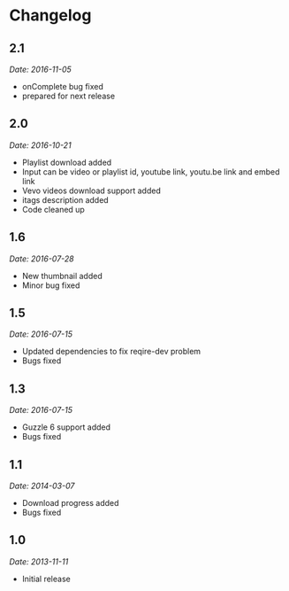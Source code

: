 Changelog
=========

2.1
-----

*Date: 2016-11-05*

* onComplete bug fixed
* prepared for next release

2.0
-----

*Date: 2016-10-21*

* Playlist download added
* Input can be video or playlist id, youtube link, youtu.be link and embed link
* Vevo videos download support added
* itags description added
* Code cleaned up

1.6
-----

*Date: 2016-07-28*

* New thumbnail added
* Minor bug fixed

1.5
---

*Date: 2016-07-15*

* Updated dependencies to fix reqire-dev problem
* Bugs fixed

1.3
-----

*Date: 2016-07-15*

* Guzzle 6 support added
* Bugs fixed

1.1
---

*Date: 2014-03-07*

* Download progress added
* Bugs fixed

1.0
-----

*Date: 2013-11-11*

* Initial release